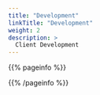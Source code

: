 ```yaml
---
title: "Development"
linkTitle: "Development"
weight: 2
description: >
  Client Development
---
```


{{% pageinfo %}}

{{% /pageinfo %}}
